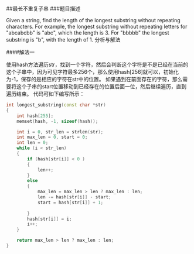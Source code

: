 ##最长不重复子串
###题目描述

Given a string, find the length of the longest substring without repeating characters. 
For example, the longest substring without repeating letters for "abcabcbb" is "abc", which the length is 3. For "bbbbb" the longest substring is "b", with the length of 1.
分析与解法

####解法一

使用hash方法遍历str，找到一个字符，然后会判断这个字符是不是已经在当前的这个子串中，因为可见字符最多256个，那么使用hash[256]就可以，初始化为-1，保存的是相应的字符在str中的位置。
如果遇到在前面存在的字符，那么需要将这个子串的start位置移动到已经存在的位置后面一位，然后继续遍历，直到遍历结束。
代码可如下编写所示：
```c++
int longest_substring(const char *str)
{
	int hash[255];
	memset(hash, -1, sizeof(hash));

	int i = 0, str_len = strlen(str);
	int max_len = 0, start = 0;
	int len = 0;
	while (i < str_len)
	{
		if (hash[str[i]] < 0 )
		{
			len++;
		}
		else
		{
			max_len = max_len > len ? max_len : len;
			len -= hash[str[i]] - start;
			start = hash[str[i]] + 1;
			
		}
		hash[str[i]] = i;
		i++;
	}

	return max_len > len ? max_len : len;
}
```
